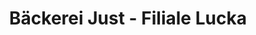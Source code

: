 ---
title: "Bäckerei Just - Filiale Lucka"
url: /lucka/baeckerei-just-filiale-lucka/
shop: Bäckerei
---